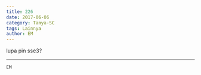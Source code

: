 ```yaml
---
title: 226
date: 2017-06-06
category: Tanya-SC
tags: Lainnya
author: EM
---
```


lupa pin sse3?

---



`EM`
